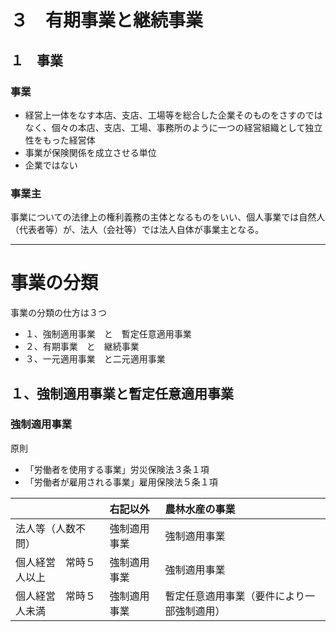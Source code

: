 # ３　有期事業と継続事業
## １　事業
### 事業
- 経営上一体をなす本店、支店、工場等を総合した企業そのものをさすのではなく、個々の本店、支店、工場、事務所のように一つの経営組織として独立性をもった経営体
- 事業が保険関係を成立させる単位
- 企業ではない

### 事業主
事業についての法律上の権利義務の主体となるものをいい、個人事業では自然人（代表者等）が、法人（会社等）では法人自体が事業主となる。

---

# 事業の分類
事業の分類の仕方は３つ
- １、強制適用事業　と　暫定任意適用事業
- ２、有期事業　と　継続事業
- ３、一元適用事業　と二元適用事業

## １、強制適用事業と暫定任意適用事業
### 強制適用事業
原則
- 「労働者を使用する事業」労災保険法３条１項
- 「労働者が雇用される事業」雇用保険法５条１項

| |右記以外|農林水産の事業|
|:-|:-|:-|
|法人等（人数不問）|強制適用事業|強制適用事業|
|個人経営　常時５人以上|強制適用事業|強制適用事業|
|個人経営　常時５人未満|強制適用事業|暫定任意適用事業（要件により一部強制適用）|



